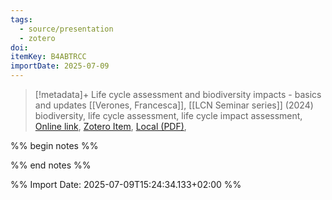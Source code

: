 ```yaml
---
tags:
  - source/presentation
  - zotero
doi: 
itemKey: B4ABTRCC
importDate: 2025-07-09
---
```

>[!metadata]+
> Life cycle assessment and biodiversity impacts - basics and updates
> [[Verones, Francesca]], 
> [[LCN Seminar series]] (2024)
> biodiversity, life cycle assessment, life cycle impact assessment, 
> [Online link](https://www.imperial.ac.uk/life-cycle-network/events/), [Zotero Item](zotero://select/library/items/B4ABTRCC), [Local (PDF)](file://C:/Users/aburg/Documents/references/zotero/storage/8F74RSVG/Verones2024_Lifecycle.pdf), 

%% begin notes %%

%% end notes %%

%% Import Date: 2025-07-09T15:24:34.133+02:00 %%
